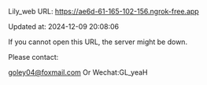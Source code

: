 Lily_web URL: https://ae6d-61-165-102-156.ngrok-free.app

Updated at: 2024-12-09 20:08:06

If you cannot open this URL, the server might be down.

Please contact: 

goley04@foxmail.com Or Wechat:GL_yeaH